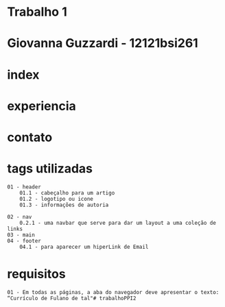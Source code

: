 # Trabalho 1
# Giovanna Guzzardi - 12121bsi261 

# index

# experiencia

# contato 

# tags utilizadas 

    01 - header
        01.1 - cabeçalho para um artigo 
        01.2 - logotipo ou icone 
        01.3 - informações de autoria
        
    02 - nav
        0.2.1 - uma navbar que serve para dar um layout a uma coleção de links
    03 - main
    04 - footer
        04.1 - para aparecer um hiperLink de Email 
# requisitos

    01 - Em todas as páginas, a aba do navegador deve apresentar o texto: “Currículo de Fulano de tal"# trabalhoPPI2
